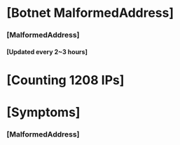 # [Botnet MalformedAddress]
### [MalformedAddress]
#### [Updated every 2~3 hours]

# [Counting 1208 IPs]

# [Symptoms] 
###   [MalformedAddress]
